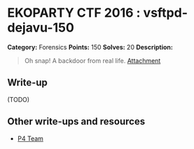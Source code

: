# EKOPARTY CTF 2016 : vsftpd-dejavu-150

**Category:** Forensics
**Points:** 150
**Solves:** 20
**Description:**

> Oh snap! A backdoor from real life.
> [Attachment](for150.zip)

## Write-up

(TODO)

## Other write-ups and resources

* [P4 Team](https://github.com/p4-team/ctf/blob/master/2016-10-26-ekoparty/for_150/README.md)
